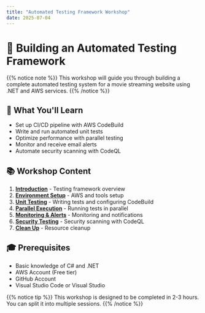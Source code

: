```yaml
---
title: "Automated Testing Framework Workshop"
date: 2025-07-04
---
```


# 🚀 Building an Automated Testing Framework

{{% notice note %}}
This workshop will guide you through building a complete automated testing system for a movie streaming website using .NET and AWS services.
{{% /notice %}}

## 🎯 What You'll Learn

- Set up CI/CD pipeline with AWS CodeBuild
- Write and run automated unit tests
- Optimize performance with parallel testing
- Monitor and receive email alerts
- Automate security scanning with CodeQL

## 📚 Workshop Content

1. [**Introduction**](1-introduction/) - Testing framework overview
2. [**Environment Setup**](2-environment-setup/) - AWS and tools setup
3. [**Unit Testing**](3-automated-unit-test/) - Writing tests and configuring CodeBuild
4. [**Parallel Execution**](4-parallel-execution/) - Running tests in parallel
5. [**Monitoring & Alerts**](5-monitoring/) - Monitoring and notifications
6. [**Security Testing**](6-security-testing/) - Security scanning with CodeQL
7. [**Clean Up**](7-cleanup/) - Resource cleanup

## 🎓 Prerequisites

- Basic knowledge of C# and .NET
- AWS Account (Free tier)
- GitHub Account
- Visual Studio Code or Visual Studio

{{% notice tip %}}
This workshop is designed to be completed in 2-3 hours. You can split it into multiple sessions.
{{% /notice %}}
